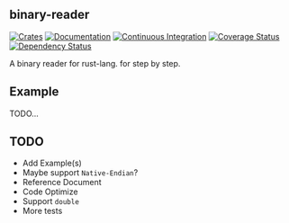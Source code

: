 binary-reader
-------------
[![Crates][CratesIOBadge]][CratesIO]
[![Documentation][DocsRsBadge]][DocsRs]
[![Continuous Integration][GithubActionsBadge]][GithubActions]
[![Coverage Status][CodecovBadge]][Codecov]
[![Dependency Status][DepsRsBadge]][DepsRs]

A binary reader for rust-lang. for step by step.

Example
-------
TODO...

TODO
----
 * Add Example(s)
 * Maybe support `Native-Endian`?
 * Reference Document
 * Code Optimize
 * Support `double`
 * More tests

[CratesIO]: https://crates.io/crates/binary-reader
[CratesIOBadge]: https://img.shields.io/crates/v/binary-reader.svg

[DocsRs]: https://docs.rs/binary-reader
[DocsRsBadge]: https://docs.rs/binary-reader/badge.svg

[GithubActions]: https://github.com/MPThLee/binary-reader.rs/actions/workflows/ci.yml
[GithubActionsBadge]: https://github.com/MPThLee/binary-reader.rs/actions/workflows/ci.yml/badge.svg

[Codecov]: https://codecov.io/gh/MPThLee/binary-reader.rs
[CodecovBadge]: https://codecov.io/gh/MPThLee/binary-reader.rs/branch/master/graph/badge.svg?token=uFbO1DSJvd

[DepsRs]: https://deps.rs/repo/github/mpthlee/binary-reader.rs
[DepsRsBadge]: https://deps.rs/repo/github/mpthlee/binary-reader.rs/status.svg